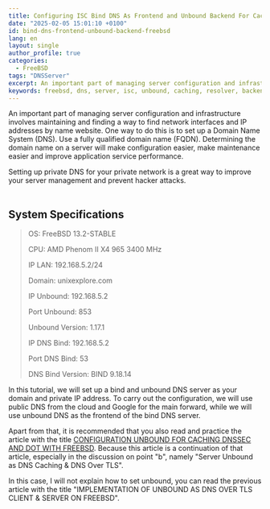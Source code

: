 ```yaml
---
title: Configuring ISC Bind DNS As Frontend and Unbound Backend For Caching and Forwarding
date: "2025-02-05 15:01:10 +0100"
id: bind-dns-frontend-unbound-backend-freebsd
lang: en
layout: single
author_profile: true
categories:
  - FreeBSD
tags: "DNSServer"
excerpt: An important part of managing server configuration and infrastructure involves maintaining and finding a way to find network interfaces and IP addresses by name website
keywords: freebsd, dns, server, isc, unbound, caching, resolver, backend, frontend
---
```


An important part of managing server configuration and infrastructure involves maintaining and finding a way to find network interfaces and IP addresses by name website. One way to do this is to set up a Domain Name System (DNS). Use a fully qualified domain name (FQDN). Determining the domain name on a server will make configuration easier, make maintenance easier and improve application service performance.

Setting up private DNS for your private network is a great way to improve your server management and prevent hacker attacks.<br><br/>
## System Specifications
> OS: FreeBSD 13.2-STABLE
> 
> CPU: AMD Phenom II X4 965 3400 MHz
> 
> IP LAN: 192.168.5.2/24
> 
> Domain: unixexplore.com
> 
> IP Unbound: 192.168.5.2
> 
> Port Unbound: 853
> 
> Unbound Version: 1.17.1
> 
> IP DNS Bind: 192.168.5.2
> 
> Port DNS Bind: 53
> 
> DNS Bind Version: BIND 9.18.14 

 In this tutorial, we will set up a bind and unbound DNS server as your domain and private IP address. To carry out the configuration, we will use public DNS from the cloud and Google for the main forward, while we will use unbound DNS as the frontend of the bind DNS server.

 Apart from that, it is recommended that you also read and practice the article with the title [CONFIGURATION UNBOUND FOR CACHING DNSSEC AND DOT WITH FREEBSD](https://penaadventure.com/en/freebsd/2025/01/11/unbound-caching-dnssec-freebsd-dot/). Because this article is a continuation of that article, especially in the discussion on point "b", namely "Server Unbound as DNS Caching & DNS Over TLS".

In this case, I will not explain how to set unbound, you can read the previous article with the title "IMPLEMENTATION OF UNBOUND AS DNS OVER TLS CLIENT & SERVER ON FREEBSD".



